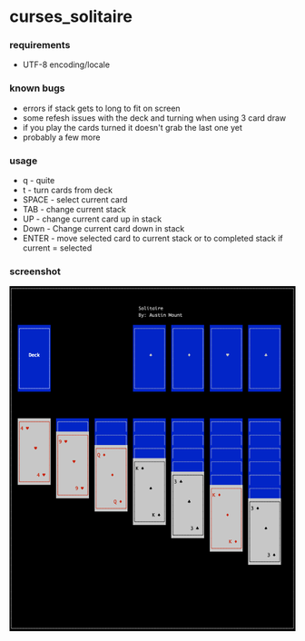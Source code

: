 # curses_solitaire

### requirements

* UTF-8 encoding/locale

### known bugs

* errors if stack gets to long to fit on screen
* some refesh issues with the deck and turning when using 3 card draw
* if you play the cards turned it doesn't grab the last one yet
* probably a few more

### usage

* q - quite
* t - turn cards from deck
* SPACE - select current card
* TAB - change current stack
* UP - change current card up in stack
* Down - Change current card down in stack
* ENTER - move selected card to current stack or to completed stack if current = selected

### screenshot

![solitaire.png](solitaire.png)
